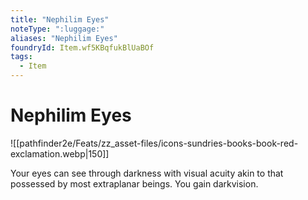 ```yaml
---
title: "Nephilim Eyes"
noteType: ":luggage:"
aliases: "Nephilim Eyes"
foundryId: Item.wf5KBqfukBlUaBOf
tags:
  - Item
---
```


# Nephilim Eyes
![[pathfinder2e/Feats/zz_asset-files/icons-sundries-books-book-red-exclamation.webp|150]]

Your eyes can see through darkness with visual acuity akin to that possessed by most extraplanar beings. You gain darkvision.
